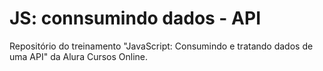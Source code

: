 # JS: connsumindo dados - API
Repositório do treinamento "JavaScript: Consumindo e tratando dados de uma API" da Alura Cursos Online.
